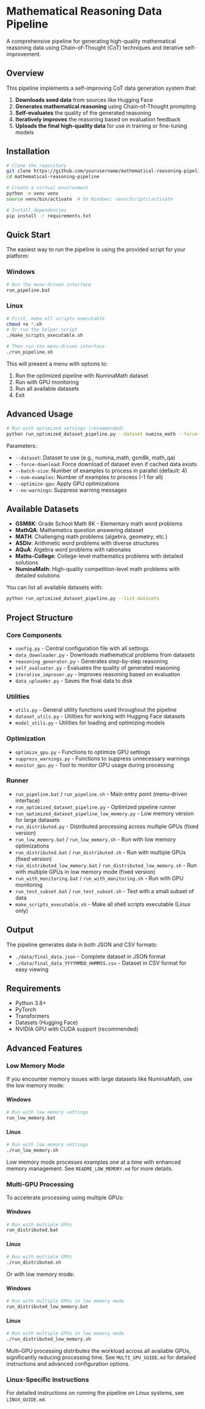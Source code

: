 # Mathematical Reasoning Data Pipeline

A comprehensive pipeline for generating high-quality mathematical reasoning data using Chain-of-Thought (CoT) techniques and iterative self-improvement.

## Overview

This pipeline implements a self-improving CoT data generation system that:

1. **Downloads seed data** from sources like Hugging Face
2. **Generates mathematical reasoning** using Chain-of-Thought prompting
3. **Self-evaluates** the quality of the generated reasoning
4. **Iteratively improves** the reasoning based on evaluation feedback
5. **Uploads the final high-quality data** for use in training or fine-tuning models

## Installation

```bash
# Clone the repository
git clone https://github.com/yourusername/mathematical-reasoning-pipeline.git
cd mathematical-reasoning-pipeline

# Create a virtual environment
python -m venv venv
source venv/bin/activate  # On Windows: venv\Scripts\activate

# Install dependencies
pip install -r requirements.txt
```

## Quick Start

The easiest way to run the pipeline is using the provided script for your platform:

### Windows
```bash
# Run the menu-driven interface
run_pipeline.bat
```

### Linux
```bash
# First, make all scripts executable
chmod +x *.sh
# Or run the helper script
./make_scripts_executable.sh

# Then run the menu-driven interface
./run_pipeline.sh
```

This will present a menu with options to:
1. Run the optimized pipeline with NuminaMath dataset
2. Run with GPU monitoring
3. Run all available datasets
4. Exit

## Advanced Usage

```bash
# Run with optimized settings (recommended)
python run_optimized_dataset_pipeline.py --dataset numina_math --force-download --batch-size 4 --num-examples -1 --optimize-gpu --no-warnings
```

Parameters:
- `--dataset`: Dataset to use (e.g., numina_math, gsm8k, math_qa)
- `--force-download`: Force download of dataset even if cached data exists
- `--batch-size`: Number of examples to process in parallel (default: 4)
- `--num-examples`: Number of examples to process (-1 for all)
- `--optimize-gpu`: Apply GPU optimizations
- `--no-warnings`: Suppress warning messages

## Available Datasets

- **GSM8K**: Grade School Math 8K - Elementary math word problems
- **MathQA**: Mathematics question answering dataset
- **MATH**: Challenging math problems (algebra, geometry, etc.)
- **ASDiv**: Arithmetic word problems with diverse structures
- **AQuA**: Algebra word problems with rationales
- **Maths-College**: College-level mathematics problems with detailed solutions
- **NuminaMath**: High-quality competition-level math problems with detailed solutions

You can list all available datasets with:

```bash
python run_optimized_dataset_pipeline.py --list-datasets
```

## Project Structure

### Core Components
- `config.py` - Central configuration file with all settings
- `data_downloader.py` - Downloads mathematical problems from datasets
- `reasoning_generator.py` - Generates step-by-step reasoning
- `self_evaluator.py` - Evaluates the quality of generated reasoning
- `iterative_improver.py` - Improves reasoning based on evaluation
- `data_uploader.py` - Saves the final data to disk

### Utilities
- `utils.py` - General utility functions used throughout the pipeline
- `dataset_utils.py` - Utilities for working with Hugging Face datasets
- `model_utils.py` - Utilities for loading and optimizing models

### Optimization
- `optimize_gpu.py` - Functions to optimize GPU settings
- `suppress_warnings.py` - Functions to suppress unnecessary warnings
- `monitor_gpu.py` - Tool to monitor GPU usage during processing

### Runner
- `run_pipeline.bat` / `run_pipeline.sh` - Main entry point (menu-driven interface)
- `run_optimized_dataset_pipeline.py` - Optimized pipeline runner
- `run_optimized_dataset_pipeline_low_memory.py` - Low memory version for large datasets
- `run_distributed.py` - Distributed processing across multiple GPUs (fixed version)
- `run_low_memory.bat` / `run_low_memory.sh` - Run with low memory optimizations
- `run_distributed.bat` / `run_distributed.sh` - Run with multiple GPUs (fixed version)
- `run_distributed_low_memory.bat` / `run_distributed_low_memory.sh` - Run with multiple GPUs in low memory mode (fixed version)
- `run_with_monitoring.bat` / `run_with_monitoring.sh` - Run with GPU monitoring
- `run_test_subset.bat` / `run_test_subset.sh` - Test with a small subset of data
- `make_scripts_executable.sh` - Make all shell scripts executable (Linux only)

## Output

The pipeline generates data in both JSON and CSV formats:

- `./data/final_data.json` - Complete dataset in JSON format
- `./data/final_data_YYYYMMDD_HHMMSS.csv` - Dataset in CSV format for easy viewing

## Requirements

- Python 3.8+
- PyTorch
- Transformers
- Datasets (Hugging Face)
- NVIDIA GPU with CUDA support (recommended)

## Advanced Features

### Low Memory Mode

If you encounter memory issues with large datasets like NuminaMath, use the low memory mode:

#### Windows
```bash
# Run with low memory settings
run_low_memory.bat
```

#### Linux
```bash
# Run with low memory settings
./run_low_memory.sh
```

Low memory mode processes examples one at a time with enhanced memory management. See `README_LOW_MEMORY.md` for more details.

### Multi-GPU Processing

To accelerate processing using multiple GPUs:

#### Windows
```bash
# Run with multiple GPUs
run_distributed.bat
```

#### Linux
```bash
# Run with multiple GPUs
./run_distributed.sh
```

Or with low memory mode:

#### Windows
```bash
# Run with multiple GPUs in low memory mode
run_distributed_low_memory.bat
```

#### Linux
```bash
# Run with multiple GPUs in low memory mode
./run_distributed_low_memory.sh
```

Multi-GPU processing distributes the workload across all available GPUs, significantly reducing processing time. See `MULTI_GPU_GUIDE.md` for detailed instructions and advanced configuration options.

### Linux-Specific Instructions

For detailed instructions on running the pipeline on Linux systems, see `LINUX_GUIDE.md`.
